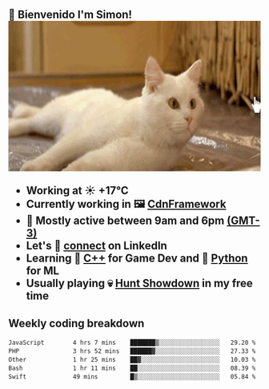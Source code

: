 <h2>👋 <b>Bienvenido I'm Simon!&nbsp;</b></h

<section>
  <img src="./static/banner.gif" height=300 width=1000>
</section>

<br>

<ul>
  <li>
		<!--START_SECTION:weather-->
		Working at <b>☀️   +17°C</b>
		<!--END_SECTION:weather-->
  </li>
  <li>
    Currently working in 🖼️&nbsp;<a href=https://github.com/snapverse/cdn-framework target=_blank>CdnFramework</a>
  </li>
  <li>
    🚩 Mostly active between 9am and 6pm <a href=https://onlinealarmkur.com/world/es target=_blank>(GMT-3)</a>
  </li>
  <li>
    Let's 🔗&nbsp;<a href=https://www.linkedin.com/in/itssimmons target=_blank>connect</a> on LinkedIn
  </li>
  <li>
    Learning 👴&nbsp;<a href=https://images3.memedroid.com/images/UPLOADED755/65f2bce6734f6.webp target=_blank>C++</a> for Game Dev and 🐍&nbsp;<a href=https://qph.cf2.quoracdn.net/main-qimg-4472b6229cb75bf66ab531f3ebd4f975-lq target=_blank>Python</a> for ML
  </li>
  <li>
    Usually playing 💀&nbsp;<a href=https://www.huntshowdown.com target=_blank>Hunt Showdown</a> in my free time
  </li>
</ul>

<h2><b>Weekly coding breakdown </b></h2>

<!--START_SECTION:waka-->

```txt
JavaScript        4 hrs 7 mins    ███████▒░░░░░░░░░░░░░░░░░   29.20 %
PHP               3 hrs 52 mins   ██████▓░░░░░░░░░░░░░░░░░░   27.33 %
Other             1 hr 25 mins    ██▓░░░░░░░░░░░░░░░░░░░░░░   10.03 %
Bash              1 hr 11 mins    ██░░░░░░░░░░░░░░░░░░░░░░░   08.39 %
Swift             49 mins         █▒░░░░░░░░░░░░░░░░░░░░░░░   05.84 %
```

<!--END_SECTION:waka-->
